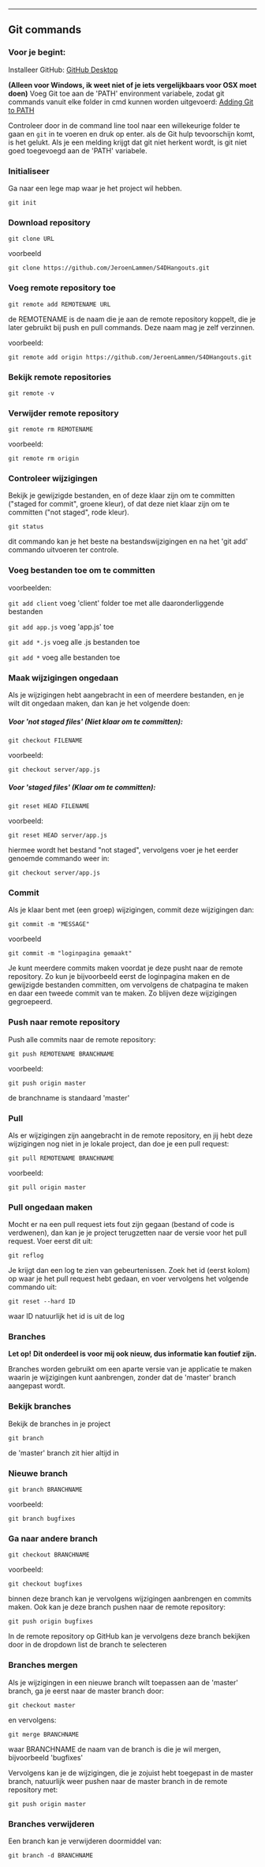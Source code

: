 ----
## Git commands


### Voor je begint:

Installeer GitHub:
[GitHub Desktop](https://desktop.github.com/)

**(Alleen voor Windows, ik weet niet of je iets vergelijkbaars voor OSX moet doen)**
Voeg Git toe aan de 'PATH' environment variabele, zodat git commands vanuit elke folder in cmd kunnen worden uitgevoerd:
[Adding Git to PATH](http://www.chambaud.com/2013/07/08/adding-git-to-path-when-using-github-for-windows/) 

Controleer door in de command line tool naar een willekeurige folder te gaan en `git` in te voeren en druk op enter. als de Git hulp tevoorschijn komt, is het gelukt. Als je een melding krijgt dat git niet herkent wordt, is git niet goed toegevoegd aan de 'PATH' variabele.

### Initialiseer
Ga naar een lege map waar je het project wil hebben.

`git init`

### Download repository

`git clone URL`

voorbeeld

`git clone https://github.com/JeroenLammen/S4DHangouts.git `

### Voeg remote repository toe

`git remote add REMOTENAME URL` 

de REMOTENAME is de naam die je aan de remote repository koppelt, die je later gebruikt bij push en pull commands. Deze naam mag je zelf verzinnen.

voorbeeld:

`git remote add origin https://github.com/JeroenLammen/S4DHangouts.git`

### Bekijk remote repositories

`git remote -v`

### Verwijder remote repository

`git remote rm REMOTENAME`

voorbeeld:

`git remote rm origin`

### Controleer wijzigingen

Bekijk je gewijzigde bestanden, en of deze klaar zijn om te committen ("staged for commit", groene kleur), of dat deze niet klaar zijn om te committen ("not staged", rode kleur).

`git status`

dit commando kan je het beste na bestandswijzigingen en na het 'git add' commando uitvoeren ter controle.

### Voeg bestanden toe om te committen
voorbeelden:

`git add client` voeg 'client' folder toe met alle daaronderliggende bestanden

`git add app.js` voeg 'app.js' toe

`git add *.js` voeg alle .js bestanden toe

`git add *` voeg alle bestanden toe

### Maak wijzigingen ongedaan

Als je wijzigingen hebt aangebracht in een of meerdere bestanden, en je wilt dit ongedaan maken, dan kan je het volgende doen:

##### Voor 'not staged files' (Niet klaar om te committen):
`git checkout FILENAME`

voorbeeld:

`git checkout server/app.js`

##### Voor 'staged files' (Klaar om te committen):

`git reset HEAD FILENAME`

voorbeeld:

`git reset HEAD server/app.js`

hiermee wordt het bestand "not staged", vervolgens voer je het eerder genoemde commando weer in:

`git checkout server/app.js`

### Commit

Als je klaar bent met (een groep) wijzigingen, commit deze wijzigingen dan:

`git commit -m "MESSAGE"`

voorbeeld

`git commit -m "loginpagina gemaakt"`

Je kunt meerdere commits maken voordat je deze pusht naar de remote repository. Zo kun je bijvoorbeeld eerst de loginpagina maken en de gewijzigde bestanden committen, om vervolgens de chatpagina te maken en daar een tweede commit van te maken. Zo blijven deze wijzigingen gegroepeerd.

### Push naar remote repository

Push alle commits naar de remote repository:

`git push REMOTENAME BRANCHNAME`

voorbeeld:

`git push origin master`

de branchname is standaard 'master'

### Pull

Als er wijzigingen zijn aangebracht in de remote repository, en jij hebt deze wijzigingen nog niet in je lokale project, dan doe je een pull request:

`git pull REMOTENAME BRANCHNAME`

voorbeeld:

`git pull origin master`

### Pull ongedaan maken

Mocht er na een pull request iets fout zijn gegaan (bestand of code is verdwenen), dan kan je je project terugzetten naar de versie voor het pull request. Voer eerst dit uit:

`git reflog`

Je krijgt dan een log te zien van gebeurtenissen. Zoek het id (eerst kolom) op waar je het pull request hebt gedaan, en voer vervolgens het volgende commando uit:

`git reset --hard ID`

waar ID natuurlijk het id is uit de log

### Branches

**Let op!**
**Dit onderdeel is voor mij ook nieuw, dus informatie kan foutief zijn.**

Branches worden gebruikt om een aparte versie van je applicatie te maken waarin je wijzigingen kunt aanbrengen, zonder dat de 'master' branch aangepast wordt.

### Bekijk branches

Bekijk de branches in je project

`git branch`

de 'master' branch zit hier altijd in

### Nieuwe branch

`git branch BRANCHNAME`

voorbeeld:

`git branch bugfixes`

### Ga naar andere branch

`git checkout BRANCHNAME`

voorbeeld:

`git checkout bugfixes`

binnen deze branch kan je vervolgens wijzigingen aanbrengen en commits maken. Ook kan je deze branch pushen naar de remote repository:

`git push origin bugfixes`

In de remote repository op GitHub kan je vervolgens deze branch bekijken door in de dropdown list de branch te selecteren

### Branches mergen

Als je wijzigingen in een nieuwe branch wilt toepassen aan de 'master' branch, ga je eerst naar de master branch door:

`git checkout master`

en vervolgens:

`git merge BRANCHNAME`

waar BRANCHNAME de naam van de branch is die je wil mergen, bijvoorbeeld 'bugfixes'

Vervolgens kan je de wijzigingen, die je zojuist hebt toegepast in de master branch, natuurlijk weer pushen naar de master branch in de remote repository met:

`git push origin master`

### Branches verwijderen

Een branch kan je verwijderen doormiddel van:

`git branch -d BRANCHNAME`
